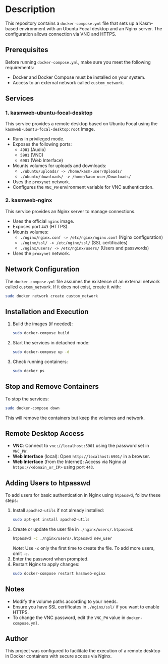 # Description

This repository contains a `docker-compose.yml` file that sets up a Kasm-based environment with an Ubuntu Focal desktop and an Nginx server. The configuration allows connection via VNC and HTTPS.

## Prerequisites

Before running `docker-compose.yml`, make sure you meet the following requirements:

- Docker and Docker Compose must be installed on your system.
- Access to an external network called `custom_network`.

## Services

### 1. kasmweb-ubuntu-focal-desktop

This service provides a remote desktop based on Ubuntu Focal using the `kasmweb-ubuntu-focal-desktop:root` image.

- Runs in privileged mode.
- Exposes the following ports:
  - `4901` (Audio)
  - `5901` (VNC)
  - `6901` (Web Interface)
- Mounts volumes for uploads and downloads:
  - `./ubuntu/uploads/ -> /home/kasm-user/Uploads/`
  - `./ubuntu/downloads/ -> /home/kasm-user/Downloads/`
- Uses the `proxynet` network.
- Configures the `VNC_PW` environment variable for VNC authentication.

### 2. kasmweb-nginx

This service provides an Nginx server to manage connections.

- Uses the official `nginx` image.
- Exposes port `443` (HTTPS).
- Mounts volumes:
  - `./nginx/nginx.conf -> /etc/nginx/nginx.conf` (Nginx configuration)
  - `./nginx/ssl/ -> /etc/nginx/ssl/` (SSL certificates)
  - `./nginx/users/ -> /etc/nginx/users/` (Users and passwords)
- Uses the `proxynet` network.

## Network Configuration

The `docker-compose.yml` file assumes the existence of an external network called `custom_network`. If it does not exist, create it with:

```sh
sudo docker network create custom_network
```

## Installation and Execution

1. Build the images (if needed):
   ```sh
   sudo docker-compose build
   ```
2. Start the services in detached mode:
   ```sh
   sudo docker-compose up -d
   ```
3. Check running containers:
   ```sh
   sudo docker ps
   ```

## Stop and Remove Containers

To stop the services:

```sh
sudo docker-compose down
```

This will remove the containers but keep the volumes and network.

## Remote Desktop Access

- **VNC**: Connect to `vnc://localhost:5901` using the password set in `VNC_PW`.
- **Web Interface** (local): Open `http://localhost:6901/` in a browser.
- **Web Interface** (from the Internet): Access via Nginx at `https://<domain_or_IP>` using port `443`.

## Adding Users to htpasswd

To add users for basic authentication in Nginx using `htpasswd`, follow these steps:

1. Install `apache2-utils` if not already installed:
   ```sh
   sudo apt-get install apache2-utils
   ```
2. Create or update the user file in `./nginx/users/.htpasswd`:
   ```sh
   htpasswd -c ./nginx/users/.htpasswd new_user
   ```
   *Note:* Use `-c` only the first time to create the file. To add more users, omit `-c`.
3. Enter the password when prompted.
4. Restart Nginx to apply changes:
   ```sh
   sudo docker-compose restart kasmweb-nginx
   ```

## Notes

- Modify the volume paths according to your needs.
- Ensure you have SSL certificates in `./nginx/ssl/` if you want to enable HTTPS.
- To change the VNC password, edit the `VNC_PW` value in `docker-compose.yml`.

## Author

This project was configured to facilitate the execution of a remote desktop in Docker containers with secure access via Nginx.

